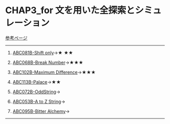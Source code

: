 # CHAP3_for 文を用いた全探索とシミュレーション

[参考ページ](http://bit.ly/39TUZSX)

---

1. [ABC081B-Shift only](https://atcoder.jp/contests/abc081/tasks/abc081_b)→★
★★
1. [ABC068B-Break Number](https://atcoder.jp/contests/abc068/tasks/abc068_b)→★★★
1. [ABC102B-Maximum Difference](https://atcoder.jp/contests/abc102/tasks/abc102_b)→★★★

1. [ABC113B-Palace](https://atcoder.jp/contests/abc113/tasks/abc113_b)→★★

1. [ABC072B-OddString](https://atcoder.jp/contests/abc072/tasks/abc072_b)→

1. [ABC053B-A to Z String](https://atcoder.jp/contests/abc053/tasks/abc053_b)→

1. [ABC095B-Bitter Alchemy](https://atcoder.jp/contests/abc095/tasks/abc095_b)→

---